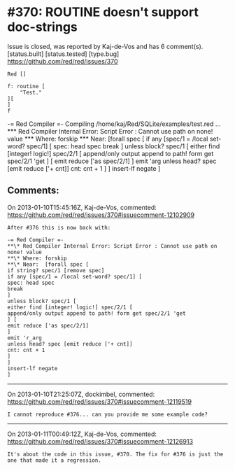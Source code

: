 
#370: ROUTINE doesn't support doc-strings
================================================================================
Issue is closed, was reported by Kaj-de-Vos and has 6 comment(s).
[status.built] [status.tested] [type.bug]
<https://github.com/red/red/issues/370>

```
Red []

f: routine [
    "Test."
][
]
f
```

-= Red Compiler =- 
Compiling /home/kaj/Red/SQLite/examples/test.red ...
**\* Red Compiler Internal Error: Script Error : Cannot use path on none! value 
**\* Where: forskip 
**\* Near:  [forall spec [
if any [spec/1 = /local set-word? spec/1] [
spec: head spec 
break
] 
unless block? spec/1 [
either find [integer! logic!] spec/2/1 [
append/only output append to path! form get spec/2/1 'get
] [
emit reduce ['as spec/2/1]
] 
emit 'arg 
unless head? spec [emit reduce ['+ cnt]] 
cnt: cnt + 1
]
] 
insert-lf negate
]



Comments:
--------------------------------------------------------------------------------

On 2013-01-10T15:45:16Z, Kaj-de-Vos, commented:
<https://github.com/red/red/issues/370#issuecomment-12102909>

    After #376 this is now back with:
    
    -= Red Compiler =- 
    **\* Red Compiler Internal Error: Script Error : Cannot use path on none! value 
    **\* Where: forskip 
    **\* Near:  [forall spec [
    if string? spec/1 [remove spec] 
    if any [spec/1 = /local set-word? spec/1] [
    spec: head spec 
    break
    ] 
    unless block? spec/1 [
    either find [integer! logic!] spec/2/1 [
    append/only output append to path! form get spec/2/1 'get
    ] [
    emit reduce ['as spec/2/1]
    ] 
    emit 'r_arg 
    unless head? spec [emit reduce ['+ cnt]] 
    cnt: cnt + 1
    ]
    ] 
    insert-lf negate
    ]

--------------------------------------------------------------------------------

On 2013-01-10T21:25:07Z, dockimbel, commented:
<https://github.com/red/red/issues/370#issuecomment-12119519>

    I cannot reproduce #376... can you provide me some example code?

--------------------------------------------------------------------------------

On 2013-01-11T00:49:12Z, Kaj-de-Vos, commented:
<https://github.com/red/red/issues/370#issuecomment-12126913>

    It's about the code in this issue, #370. The fix for #376 is just the one that made it a regression.

